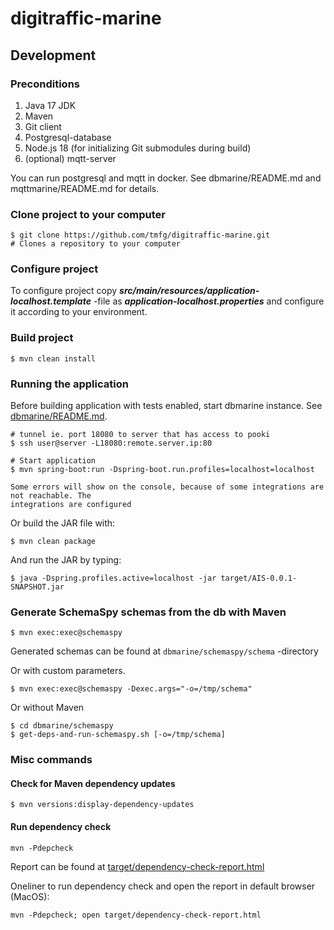 # digitraffic-marine

## Development

### Preconditions
1. Java 17 JDK
2. Maven
3. Git client
4. Postgresql-database
5. Node.js 18 (for initializing Git submodules during build)
6. (optional) mqtt-server

You can run postgresql and mqtt in docker.  See dbmarine/README.md and mqttmarine/README.md for details.

### Clone project to your computer

	$ git clone https://github.com/tmfg/digitraffic-marine.git
	# Clones a repository to your computer

### Configure project

To configure project copy ***src/main/resources/application-localhost.template*** -file
as ***application-localhost.properties*** and configure it according to your environment.

### Build project

	$ mvn clean install

### Running the application

Before building application with tests enabled, start dbmarine instance.
See [dbmarine/README.md](dbmarine/README.md).

    # tunnel ie. port 18080 to server that has access to pooki
    $ ssh user@server -L18080:remote.server.ip:80

    # Start application
	$ mvn spring-boot:run -Dspring-boot.run.profiles=localhost=localhost

	Some errors will show on the console, because of some integrations are not reachable. The
	integrations are configured

Or build the JAR file with:

	$ mvn clean package

 And run the JAR by typing:

 	$ java -Dspring.profiles.active=localhost -jar target/AIS-0.0.1-SNAPSHOT.jar

### Generate SchemaSpy schemas from the db with Maven

    $ mvn exec:exec@schemaspy

Generated schemas can be found at `dbmarine/schemaspy/schema` -directory    

Or with custom parameters.
    
    $ mvn exec:exec@schemaspy -Dexec.args="-o=/tmp/schema"

Or without Maven

    $ cd dbmarine/schemaspy
    $ get-deps-and-run-schemaspy.sh [-o=/tmp/schema]

### Misc commands

#### Check for Maven dependency updates

    $ mvn versions:display-dependency-updates

#### Run dependency check

    mvn -Pdepcheck

Report can be found at  [target/dependency-check-report.html](target/dependency-check-report.html)

Oneliner to run dependency check and open the report in default browser (MacOS):

    mvn -Pdepcheck; open target/dependency-check-report.html

